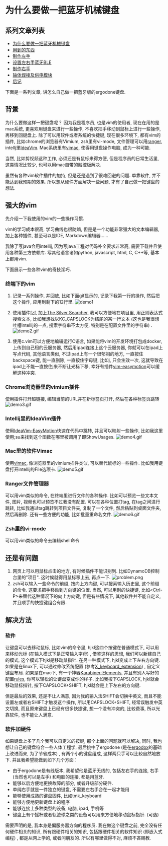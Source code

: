 # 为什么要做一把蓝牙机械键盘

## 系列文章列表
* [为什么要做一把蓝牙机械键盘](./chapter1_cn.md)
* [用到的东西](./chapter2_cn.md)
* [制作左手](./chapter3_cn.md)
* [设置左右手蓝牙BLE](./chapter4_cn.md)
* [制作右手](./chapter5_cn.md)
* [轴体焊接及供电模块](./chapter6_cn.md)
* [后记](./chapter_tips_cn.md)

下面是一系列文章, 讲怎么自己做一把蓝牙版的ergodone键盘. 

## 背景
为什么要做这样一把键盘呢？
因为我是程序员, 也是vim的使用者, 现在在用的是mac系统, 更喜欢用键盘来进行一些操作, 不喜欢把手移动到鼠标上进行一些操作, 再移到回键盘上. 除了可以用软件或者系统的快捷键, 现在很多环境下, 都有vim的插件, 比如chrome的浏览器有Vimium, zsh里有vi-mode, 文件管理可以用[ranger](https://github.com/ranger/ranger/), intellj里[IdeaVim](https://plugins.jetbrains.com/plugin/164-ideavim). Mac系统里有[vimac](https://github.com/dexterleng/vimac/), 使得用键盘操作电脑, 成为一种可能. 

当然, 比如剪视频这种工作, 必须还是有鼠标来得方便, 但是程序员的日常生活里, 这类情况比较少, 也可以用mac自带的触控板解决. 

虽然有各种vim软件插件的加持, 但是还是遇到了很难回避的问题. 单靠软件, 并不能达到我预期的效果. 所以想从硬件方面解决一些问题, 才有了自己做一把键盘的想法. 

## 强大的vim
先介绍一下我使用的vim的一些操作习惯. 

vim的学习成本很高, 学习曲线也很陡峭, 但是是一个功能非常强大的文本编辑器, 加上各种插件, 甚至可以是IDE, Markdown编辑器……

我除了写java会用intellij, 因为写java工程对代码补全要求非常高, 需要下载并且使用各种第三方依赖库. 写其他语言诸如python, javascript, html, C, C++等, 基本上都用vim. 

下面展示一些各种vim的奇技淫巧. 

### 终端下的vim

1. 记录一系列操作, 并回放, 比如下面gif显示的, 记录下我第一行的操作, 然后把这个操作, 应用到剩下的12行里. ![demo1](./gif/demo1.gif)

2. 使用插件[fzf](https://github.com/junegunn/fzf.vim), 加上[The Silver Searcher](https://github.com/ggreer/the_silver_searcher), 我可以方便地在项目里, 用正则表达式搜索文本, 比如我想找以KC_CAPSLOCK为结尾的某一行文本 (这也是我很想吐槽intellij的一点, 搜索字符串不太方便, 特别是在配置文件里的字符串) . ![demo2.gif](./gif/demo2.gif)

3. 使用c.vim可以方便地编辑运行C语言, 如果能将vim的开发环境打包成docker, 上传到自己租的云服务器, 然后用ipad连接上这个云服务器, 你就可以在ipad上写点代码, 其他语言类似, 不过ipad上有一个很郁闷的地方, 一直按住backspace键, 能一直删除, 一直按住字母键, 比如j, 只会生效一次, 这就导致在ipad上不能一直按住j来不断让光标下移, 幸好有插件[vim-easymotion](https://github.com/easymotion/vim-easymotion)可以缓解这种冲突. 

### Chrome浏览器里的vimium插件

   使用插件打开超链接, 编辑当前的URL并在新标签页打开, 然后在各种标签页跳转![demo3.gif](./gif/demo3.gif)

### Intellij里的IdeaVim插件
   使用[IdeaVim-EasyMotion](https://plugins.jetbrains.com/plugin/13360-ideavim-easymotion)快速在代码中跳转, 并且可以映射一些操作, 比如我这里使用;su来找到这个函数在哪里被调用了即ShowUsages. ![demo4.gif](./gif/demo4.gif)

### Mac里的软件Vimac
使用[vimac](https://github.com/dexterleng/vimac/), 像浏览器里的vimium插件类似, 可以替代鼠标的一些操作. 
比如我用键盘打开intellij的File选项卡. ![demo5.gif](./gif/demo5.gif)

### Ranger文件管理器
可以用vim类似的命令, 在终端里进行文件的各种操作. 比如可以预览一些文本文件, 图片, 视频也可以预览不过我没有配置. 可以在各种位置打tag, 在tag之间进行跳转, 比如我通过tag跳转到项目文件夹, 复制了一个文件, 然后粘贴到桌面文件夹, 然后再删除. 还有一些方便的功能, 比如批量重命名文件. ![demo6.gif](./gif/demo6.gif)

### Zsh里的vi-mode
可以用vim类似的命令去编辑shell命令

## 还是有问题
1.  网页上可以用鼠标点击的地方, 有时候插件不能识别到. 比如DynamoDB控制台里的"项目". 这时候就得用鼠标移上去, 再点一下.  ![problem.png](./pic/problem.png)
2.  zsh可以输入一些命令的前缀, 按向上方向键, 可以搜索输入历史里, 这个前缀的命令. 这要求把手移动到方向键的位置. 当然, 可以用别的快捷键, 比如\<Ctrl-P>来替代这种情况下的向上方向键, 但是有些情况下, 其他软件并不能自定义, 并且顺手的快捷键组合有限. 
 

## 解决方法
### 软件
让键盘可以去移动鼠标, 比如vim的命令里, hjkl这四个按键在普通模式下, 可以用来移动光标 (在输入模式下是正常输入字母) , 借鉴这样的思想, 我们可以新建自己的模式, 这个模式下hjkl是移动鼠指针. 在另一种模式下, hjkl变成上下左右方向键. 如果是在linux下, 可以通过修改系统配置 (参考[X_keyboard_extension](https://wiki.archlinux.org/index.php/X_keyboard_extension)) , 自定义键盘布局. 如果是在mac下, 有一个神器[Karabiner-Elements](https://github.com/pqrs-org/Karabiner-Elements), 并且有别人写好的配置[rules](https://ke-complex-modifications.pqrs.org/), 你可以轻松的让键盘变成你的样子. 比如我按下CAPSLOCK, hjkl就会移动鼠标指针, 按下CAPSLOCK+SHIFT, hjkl就会是上下左右的方向键. 

但是最后的效果, 还是不让人满意, 因为我的输入法SHIFT会切换中英文, 而且不能设置左或者右SHIFT才触发这个操作, 所以用CAPSLOCK+SHIFT, 经常误触发中英文切换, 而且原来键盘上已经有很多快捷键, 想一个没有冲突的, 比较费事, 所以光靠软件, 也不能让人满意. 
### 软件加硬件
如果键盘上多了几个我可以自定义的按键, 那个上面的问题就可以解决, 同时, 我也想让自己的键盘符合一些人体工程学, 最后挑中了ergodone (是在[ergodox](https://www.ergodox.io/)的基础上改进而来, 为了节省成本) , 有两个小的键盘组成, 这样两只手可以比较自然地放下. 
并且我希望能做到如下几个方面：
* 由于ergodone是有线版本, 我希望他是蓝牙无线的, 包括左右手的连接, 右手 (当然也可以是左手) 和电脑的连接, 都是用蓝牙. 
* 能够以后方便地更换故障的部分, 或者升级部分硬件. 
* 单纯右手就是一件独立的键盘, 不需要左右手合在一起才能用
* 能够使用成熟的键盘固件, 比如tmk_keyboard
* 能够方便地更新键盘上的程序
* 能够连接上多种类型的设备, 电脑, ipad, 手机等
* 键盘上有个摇杆或者轨迹球之类的设备可以用来方便地移动鼠标指针. (可选)

需要声明的是, 我本身是偏服务器方向的程序员. 我在做这个键盘之前, 完全没有任何硬件相关的知识, 所有跟硬件相关的知识, 包括跟硬件相关的软件知识 (即嵌入式编程) , 都是从网上学的, 或者问朋友的. 所以有哪里做得不对, 麻烦不吝赐教. 

